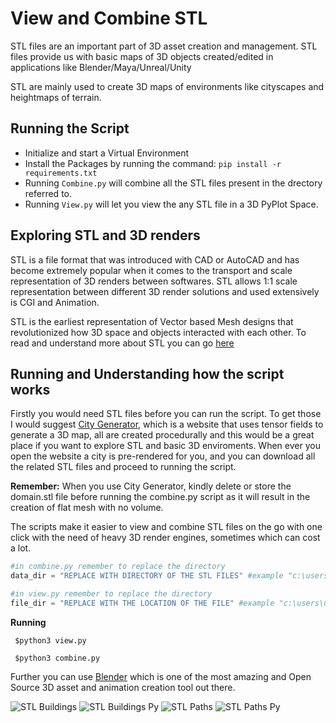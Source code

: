 # View and Combine STL

STL files are an important part of 3D asset creation and management. STL files provide us with basic maps of 3D objects created/edited in applications like Blender/Maya/Unreal/Unity

STL are mainly used to create 3D maps of environments like cityscapes and heightmaps of terrain. 

## Running the Script
* Initialize and start a Virtual Environment
* Install the Packages by running the command: `pip install -r requirements.txt`
* Running `Combine.py` will combine all the STL files present in the drectory referred to.
* Running `View.py` will let you view the any STL file in a 3D PyPlot Space.

## Exploring STL and 3D renders
STL is a file format that was introduced with CAD or AutoCAD and has become extremely popular when it comes to the transport and scale representation of 3D renders between softwares. STL allows 1:1 scale representation between different 3D render solutions and used extensively is CGI and Animation. 

STL is the earliest representation of Vector based Mesh designs that revolutionized how 3D space and objects interacted with each other. To read and understand more about STL you can go [here](https://en.wikipedia.org/wiki/STL_(file_format))

## Running and Understanding how the script works

Firstly you would need STL files before you can run the script. To get those I would suggest [City Generator](https://probabletrain.itch.io/city-generator), which is a website that uses tensor fields to generate a 3D map, all are created procedurally and this would be a great place if you want to explore STL and basic 3D enviroments.
When ever you open the website a city is pre-rendered for you, and you can download all the related STL files and proceed to running the script.

**Remember:** When you use City Generator, kindly delete or store the domain.stl file before running the combine.py script as it will result in the creation of flat mesh with no volume.

The scripts make it easier to view and combine STL files on the go with one click with the need of heavy 3D render engines, sometimes which can cost a lot.

```python
#in combine.py remember to replace the directory
data_dir = "REPLACE WITH DIRECTORY OF THE STL FILES" #example "c:\users\username\..."
```
```python
#in view.py remember to replace the directory
file_dir = "REPLACE WITH THE LOCATION OF THE FILE" #example "c:\users\username\..."
```

**Running** 

``` $python3 view.py```

``` $python3 combine.py```


Further you can use [Blender](https://www.blender.org/) which is one of the most amazing and Open Source 3D asset and animation creation tool out there.


![STL Buildings](https://imgur.com/0kUJV5f.png)
![STL Buildings Py](https://imgur.com/XWux4Q3.png)
![STL Paths](https://imgur.com/X98x8sl.png)
![STL Paths Py](https://imgur.com/Ezjrv2M.png)
